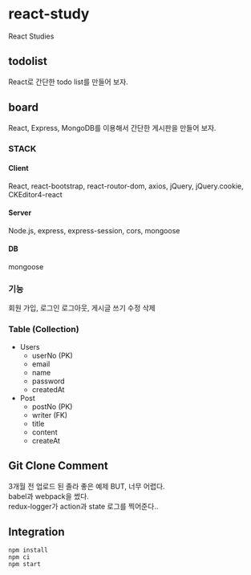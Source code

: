# react-study

React Studies

## todolist

React로 간단한 todo list를 만들어 보자.

## board

React, Express, MongoDB를 이용해서 간단한 게시판을 만들어 보자.

### STACK

#### Client

React, react-bootstrap, react-routor-dom, axios, jQuery, jQuery.cookie, CKEditor4-react

#### Server

Node.js, express, express-session, cors, mongoose

#### DB

mongoose

### 기능

회원 가입, 로그인 로그아웃, 게시글 쓰기 수정 삭제

### Table (Collection)

- Users
  - userNo (PK)
  - email
  - name
  - password
  - createdAt
- Post
  - postNo (PK)
  - writer (FK)
  - title
  - content
  - createAt

## Git Clone Comment

3개월 전 업로드 된 졸라 좋은 예제 BUT, 너무 어렵다.  
babel과 webpack을 썼다.  
redux-logger가 action과 state 로그를 찍어준다..

## Integration

```
npm install
npm ci
npm start
```
